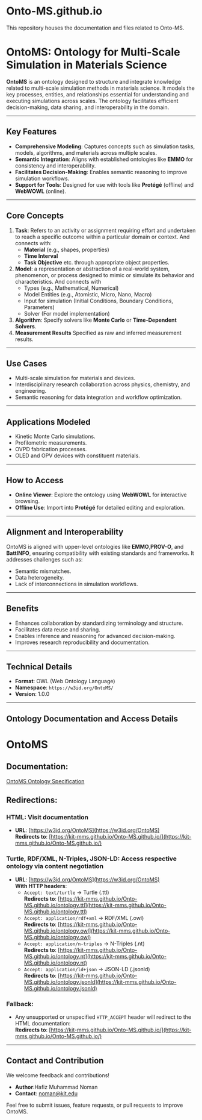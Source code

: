 # Onto-MS.github.io
This repository houses the documentation and files related to Onto-MS.

# **OntoMS: Ontology for Multi-Scale Simulation in Materials Science**  

**OntoMS** is an ontology designed to structure and integrate knowledge related to multi-scale simulation methods in materials science. It models the key processes, entities, and relationships essential for understanding and executing simulations across scales. The ontology facilitates efficient decision-making, data sharing, and interoperability in the domain.

---

## **Key Features**
- **Comprehensive Modeling**: Captures concepts such as simulation tasks, models, algorithms, and materials across multiple scales.
- **Semantic Integration**: Aligns with established ontologies like **EMMO** for consistency and interoperability.
- **Facilitates Decision-Making**: Enables semantic reasoning to improve simulation workflows.
- **Support for Tools**: Designed for use with tools like **Protégé** (offline) and **WebWOWL** (online).

---

## **Core Concepts**
1. **Task**: Refers to an activity or assignment requiring effort and undertaken to reach a specific outcome within a particular domain or context. And connects with:
   - **Material** (e.g., shapes, properties)
   - **Time Interval**  
   - **Task Objective** etc. through appropriate object properties. 
2. **Model**: a representation or abstraction of a real-world system, phenomenon, or process designed to mimic or simulate its behavior and characteristics. And connects with
   - Types (e.g., Mathematical, Numerical)
   - Model Entities (e.g., Atomistic, Micro, Nano, Macro)
   - Input for simulation (Initial Conditions, Boundary Conditions, Parameters)
   - Solver (For model implementation)
3. **Algorithm**: Specify solvers like **Monte Carlo** or **Time-Dependent Solvers**.
4. **Measurement Results** Specified as raw and inferred measurement results. 

---

## **Use Cases**
- Multi-scale simulation for materials and devices.
- Interdisciplinary research collaboration across physics, chemistry, and engineering.
- Semantic reasoning for data integration and workflow optimization.

---

## **Applications Modeled**
- Kinetic Monte Carlo simulations.
- Profilometric measurements.
- OVPD fabrication processes.
- OLED and OPV devices with constituent materials.

---

## **How to Access**
- **Online Viewer**: Explore the ontology using **WebWOWL** for interactive browsing.
- **Offline Use**: Import into **Protégé** for detailed editing and exploration.  

---

## **Alignment and Interoperability**
OntoMS is aligned with upper-level ontologies like **EMMO**,**PROV-O**, and **BattINFO**, ensuring compatibility with existing standards and frameworks. It addresses challenges such as:
- Semantic mismatches.
- Data heterogeneity.
- Lack of interconnections in simulation workflows.

---

## **Benefits**
- Enhances collaboration by standardizing terminology and structure.
- Facilitates data reuse and sharing.
- Enables inference and reasoning for advanced decision-making.
- Improves research reproducibility and documentation.

---

## **Technical Details**
- **Format**: OWL (Web Ontology Language)
- **Namespace**: `https://w3id.org/OntoMS/`
- **Version**: 1.0.0

---

## **Ontology Documentation and Access Details**
# OntoMS

## Documentation:
[OntoMS Ontology Specification](https://kit-mms.github.io/Onto-MS.github.io/)

## Redirections:

### HTML: Visit documentation
- **URL**: [https://w3id.org/OntoMS](https://w3id.org/OntoMS)  
  **Redirects to**: [https://kit-mms.github.io/Onto-MS.github.io/](https://kit-mms.github.io/Onto-MS.github.io/)

### Turtle, RDF/XML, N-Triples, JSON-LD: Access respective ontology via content negotiation
- **URL**: [https://w3id.org/OntoMS](https://w3id.org/OntoMS)  
  **With HTTP headers**:
  - `Accept: text/turtle` → Turtle (.ttl)  
    **Redirects to**: [https://kit-mms.github.io/Onto-MS.github.io/ontology.ttl](https://kit-mms.github.io/Onto-MS.github.io/ontology.ttl)
  - `Accept: application/rdf+xml` → RDF/XML (.owl)  
    **Redirects to**: [https://kit-mms.github.io/Onto-MS.github.io/ontology.owl](https://kit-mms.github.io/Onto-MS.github.io/ontology.owl)
  - `Accept: application/n-triples` → N-Triples (.nt)  
    **Redirects to**: [https://kit-mms.github.io/Onto-MS.github.io/ontology.nt](https://kit-mms.github.io/Onto-MS.github.io/ontology.nt)
  - `Accept: application/ld+json` → JSON-LD (.jsonld)  
    **Redirects to**: [https://kit-mms.github.io/Onto-MS.github.io/ontology.jsonld](https://kit-mms.github.io/Onto-MS.github.io/ontology.jsonld)

### Fallback:
- Any unsupported or unspecified `HTTP_ACCEPT` header will redirect to the HTML documentation:  
  **Redirects to**: [https://kit-mms.github.io/Onto-MS.github.io/](https://kit-mms.github.io/Onto-MS.github.io/)

---
## **Contact and Contribution**
We welcome feedback and contributions!  
- **Author**:Hafiz Muhammad Noman  
- **Contact**: noman@kit.edu

Feel free to submit issues, feature requests, or pull requests to improve OntoMS.

